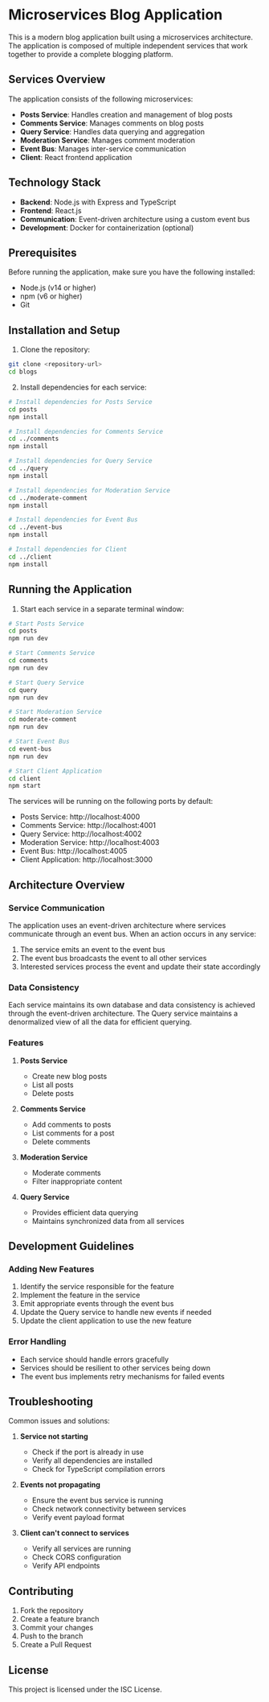 # Microservices Blog Application

This is a modern blog application built using a microservices architecture. The application is composed of multiple independent services that work together to provide a complete blogging platform.

## Services Overview

The application consists of the following microservices:

- **Posts Service**: Handles creation and management of blog posts
- **Comments Service**: Manages comments on blog posts
- **Query Service**: Handles data querying and aggregation
- **Moderation Service**: Manages comment moderation
- **Event Bus**: Manages inter-service communication
- **Client**: React frontend application

## Technology Stack

- **Backend**: Node.js with Express and TypeScript
- **Frontend**: React.js
- **Communication**: Event-driven architecture using a custom event bus
- **Development**: Docker for containerization (optional)

## Prerequisites

Before running the application, make sure you have the following installed:

- Node.js (v14 or higher)
- npm (v6 or higher)
- Git

## Installation and Setup

1. Clone the repository:

```bash
git clone <repository-url>
cd blogs
```

2. Install dependencies for each service:

```bash
# Install dependencies for Posts Service
cd posts
npm install

# Install dependencies for Comments Service
cd ../comments
npm install

# Install dependencies for Query Service
cd ../query
npm install

# Install dependencies for Moderation Service
cd ../moderate-comment
npm install

# Install dependencies for Event Bus
cd ../event-bus
npm install

# Install dependencies for Client
cd ../client
npm install
```

## Running the Application

1. Start each service in a separate terminal window:

```bash
# Start Posts Service
cd posts
npm run dev

# Start Comments Service
cd comments
npm run dev

# Start Query Service
cd query
npm run dev

# Start Moderation Service
cd moderate-comment
npm run dev

# Start Event Bus
cd event-bus
npm run dev

# Start Client Application
cd client
npm start
```

The services will be running on the following ports by default:

- Posts Service: http://localhost:4000
- Comments Service: http://localhost:4001
- Query Service: http://localhost:4002
- Moderation Service: http://localhost:4003
- Event Bus: http://localhost:4005
- Client Application: http://localhost:3000

## Architecture Overview

### Service Communication

The application uses an event-driven architecture where services communicate through an event bus. When an action occurs in any service:

1. The service emits an event to the event bus
2. The event bus broadcasts the event to all other services
3. Interested services process the event and update their state accordingly

### Data Consistency

Each service maintains its own database and data consistency is achieved through the event-driven architecture. The Query service maintains a denormalized view of all the data for efficient querying.

### Features

1. **Posts Service**

   - Create new blog posts
   - List all posts
   - Delete posts

2. **Comments Service**

   - Add comments to posts
   - List comments for a post
   - Delete comments

3. **Moderation Service**

   - Moderate comments
   - Filter inappropriate content

4. **Query Service**
   - Provides efficient data querying
   - Maintains synchronized data from all services

## Development Guidelines

### Adding New Features

1. Identify the service responsible for the feature
2. Implement the feature in the service
3. Emit appropriate events through the event bus
4. Update the Query service to handle new events if needed
5. Update the client application to use the new feature

### Error Handling

- Each service should handle errors gracefully
- Services should be resilient to other services being down
- The event bus implements retry mechanisms for failed events

## Troubleshooting

Common issues and solutions:

1. **Service not starting**

   - Check if the port is already in use
   - Verify all dependencies are installed
   - Check for TypeScript compilation errors

2. **Events not propagating**

   - Ensure the event bus service is running
   - Check network connectivity between services
   - Verify event payload format

3. **Client can't connect to services**
   - Verify all services are running
   - Check CORS configuration
   - Verify API endpoints

## Contributing

1. Fork the repository
2. Create a feature branch
3. Commit your changes
4. Push to the branch
5. Create a Pull Request

## License

This project is licensed under the ISC License.
